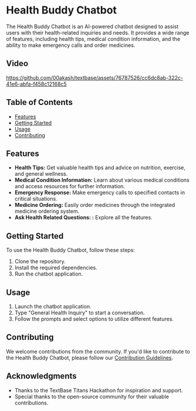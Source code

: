 # Health Buddy Chatbot
The Health Buddy Chatbot is an AI-powered chatbot designed to assist users with their health-related inquiries and needs. It provides a wide range of features, including health tips, medical condition information, and the ability to make emergency calls and order medicines.

## Video 

https://github.com/00akash/textbase/assets/76787526/cc6dc8ab-322c-41e6-abfa-f458c12168c5


## Table of Contents

- [Features](#features)
- [Getting Started](#getting-started)
- [Usage](#usage)
- [Contributing](#contributing)

## Features

- **Health Tips:** Get valuable health tips and advice on nutrition, exercise, and general wellness.
- **Medical Condition Information:** Learn about various medical conditions and access resources for further information.
- **Emergency Response:** Make emergency calls to specified contacts in critical situations.
- **Medicine Ordering:** Easily order medicines through the integrated medicine ordering system.
- ****Ask Health Related Questions:** :** Explore all the features.

## Getting Started

To use the Health Buddy Chatbot, follow these steps:

1. Clone the repository.
2. Install the required dependencies.
3. Run the chatbot application.

## Usage

1. Launch the chatbot application.
2. Type "General Health Inquiry" to start a conversation.
3. Follow the prompts and select options to utilize different features.

## Contributing

We welcome contributions from the community. If you'd like to contribute to the Health Buddy Chatbot, please follow our [Contribution Guidelines](MYREADME.md).

## Acknowledgments

- Thanks to the TextBase Titans Hackathon for inspiration and support.
- Special thanks to the open-source community for their valuable contributions.
